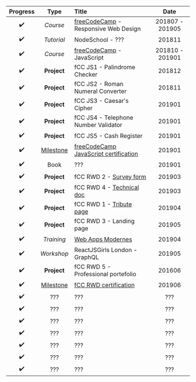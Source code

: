 | Progress | Type | Title | Date |
| :---: | :---: | :--- | :---: |
| :heavy_check_mark: | *Course* | [freeCodeCamp](https://learn.freecodecamp.org/) - Responsive Web Design | 201807 - 201905 |
| :heavy_check_mark: | *Tutorial* | NodeSchool - ??? | 201811 |
| :heavy_check_mark: | *Course* | [freeCodeCamp](https://learn.freecodecamp.org/) - JavaScript | 201810 - 201901 |
| :heavy_check_mark: | __Project__ | fCC JS1 - Palindrome Checker | 201812 |
| :heavy_check_mark: | __Project__ | fCC JS2 - Roman Numeral Converter | 201811 |
| :heavy_check_mark: | __Project__ | fCC JS3 - Caesar's Cipher | 201901 |
| :heavy_check_mark: | __Project__ | fCC JS4 - Telephone Number Validator | 201901 |
| :heavy_check_mark: | __Project__ | fCC JS5 - Cash Register | 201901 |
| :heavy_check_mark: | <ins>Milestone</ins> | <ins>[freeCodeCamp JavaScript certification](https://www.freecodecamp.org/certification/codingk8/javascript-algorithms-and-data-structures)</ins> | 201901 |
| :heavy_check_mark: | Book | ??? | 201901 |
| :heavy_check_mark: | __Project__ | fCC RWD 2 - [Survey form](https://codingk8.github.io/freeCodeCamp-Paris-meetups-survey-form/) | 201903 |
| :heavy_check_mark: | __Project__ | fCC RWD 4 - [Technical doc](https://codingk8.github.io/markdown-up-and-running/) | 201903 |
| :heavy_check_mark: | __Project__ | fCC RWD 1 - [Tribute page](https://github.com/codingk8/shooting-for-the-moon) | 201904 |
| :heavy_check_mark: | __Project__ | fCC RWD 3 - Landing page | 201905 |
| :heavy_check_mark: | *Training* | [Web Apps Modernes](https://delicious-insights.com/fr/formations/web-apps-modernes/) | 201904 |
| :heavy_check_mark: | *Workshop* | ReactJSGirls London - GraphQL | 201905 |
| :heavy_check_mark: | __Project__ | fCC RWD 5 - Professional portefolio | 201606 |
| :heavy_check_mark: | <ins>Milestone</ins> | <ins>fCC RWD certification</ins> | 201906 |
| :heavy_check_mark: | ??? | ??? | ??? |
| :heavy_check_mark: | ??? | ??? | ??? |
| :heavy_check_mark: | ??? | ??? | ??? |
| :heavy_check_mark: | ??? | ??? | ??? |
| :heavy_check_mark: | ??? | ??? | ??? |
| :heavy_check_mark: | ??? | ??? | ??? |
| :heavy_check_mark: | ??? | ??? | ??? |


